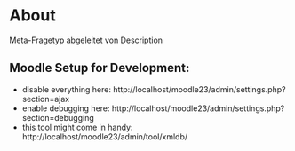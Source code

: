 # About

Meta-Fragetyp abgeleitet von Description

## Moodle Setup for Development:

- disable everything here: http://localhost/moodle23/admin/settings.php?section=ajax
- enable debugging here: http://localhost/moodle23/admin/settings.php?section=debugging
- this tool might come in handy: http://localhost/moodle23/admin/tool/xmldb/
